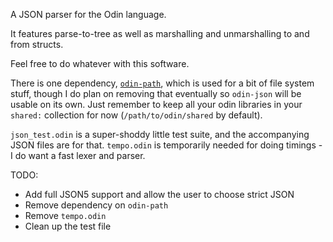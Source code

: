 A JSON parser for the Odin language.

It features parse-to-tree as well as marshalling and unmarshalling to and from structs.

Feel free to do whatever with this software.

There is one dependency, [`odin-path`](https://github.com/bpunsky/odin-path), which is used for a bit of file system stuff, though I do plan on removing that eventually so `odin-json` will be usable on its own. Just remember to keep all your odin libraries in your `shared:` collection for now (`/path/to/odin/shared` by default). 

`json_test.odin` is a super-shoddy little test suite, and the accompanying JSON files are for that. `tempo.odin` is temporarily needed for doing timings - I do want a fast lexer and parser.

TODO:
- Add full JSON5 support and allow the user to choose strict JSON
- Remove dependency on `odin-path`
- Remove `tempo.odin`
- Clean up the test file
